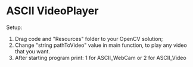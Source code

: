 # ASCII VideoPlayer

Setup:
1. Drag code and "Resources" folder to your OpenCV solution;
2. Change "string pathToVideo" value in main function, to play any video that you want. 
3. After starting program print: 1 for ASCII_WebCam or 2 for ASCII_Video 